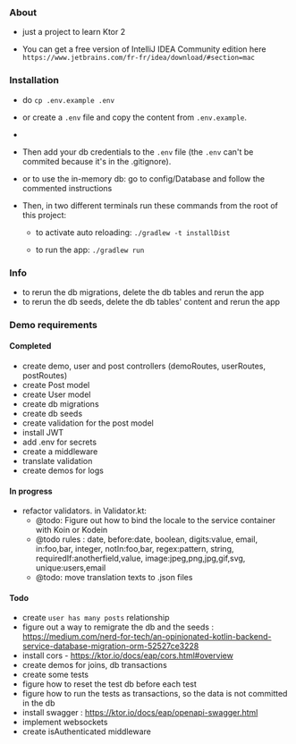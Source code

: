 ### About
- just a project to learn Ktor 2

- You can get a free version of IntelliJ IDEA Community edition here `https://www.jetbrains.com/fr-fr/idea/download/#section=mac`

### Installation
- do `cp .env.example .env`
- or create a `.env` file and copy the content from `.env.example`. 
- 
- Then add your db credentials to the `.env` file (the `.env` can't be commited because it's in the .gitignore).
- or to use the in-memory db: go to config/Database and follow the commented instructions

- Then, in two different terminals run these commands from the root of this project: 

    - to activate auto reloading:
    `./gradlew -t installDist`

    - to run the app:
    `./gradlew run`

### Info
- to rerun the db migrations, delete the db tables and rerun the app
- to rerun the db seeds, delete the db tables' content and rerun the app
    
### Demo requirements
#### Completed
- create demo, user and post controllers (demoRoutes, userRoutes, postRoutes)
- create Post model
- create User model
- create db migrations
- create db seeds
- create validation for the post model
- install JWT
- add .env for secrets
- create a middleware
- translate validation
- create demos for logs

#### In progress
- refactor validators. in Validator.kt:
  - @todo: Figure out how to bind the locale to the service container with Koin or Kodein
  - @todo rules : date, before:date, boolean, digits:value, email, in:foo,bar, integer, notIn:foo,bar, regex:pattern, string, requiredIf:anotherfield,value, image:jpeg,png,jpg,gif,svg, unique:users,email
  - @todo: move translation texts to .json files

#### Todo
- create `user has many posts` relationship
- figure out a way to remigrate the db and the seeds : https://medium.com/nerd-for-tech/an-opinionated-kotlin-backend-service-database-migration-orm-52527ce3228
- install cors - https://ktor.io/docs/eap/cors.html#overview
- create demos for joins, db transactions
- create some tests
- figure how to reset the test db before each test
- figure how to run the tests as transactions, so the data is not committed in the db
- install swagger : https://ktor.io/docs/eap/openapi-swagger.html
- implement websockets
- create isAuthenticated middleware